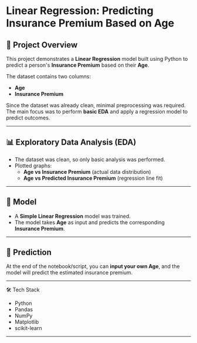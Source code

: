 # Linear Regression: Predicting Insurance Premium Based on Age

## 📌 Project Overview
This project demonstrates a **Linear Regression** model built using Python to predict a person's **Insurance Premium** based on their **Age**.  

The dataset contains two columns:  
- **Age**  
- **Insurance Premium**  

Since the dataset was already clean, minimal preprocessing was required. The main focus was to perform **basic EDA** and apply a regression model to predict outcomes.

---

## 📊 Exploratory Data Analysis (EDA)
- The dataset was clean, so only basic analysis was performed.
- Plotted graphs:
  - **Age vs Insurance Premium** (actual data distribution)
  - **Age vs Predicted Insurance Premium** (regression line fit)

---

## 🤖 Model
- A **Simple Linear Regression** model was trained.  
- The model takes **Age** as input and predicts the corresponding **Insurance Premium**.

---

## 🔮 Prediction
At the end of the notebook/script, you can **input your own Age**, and the model will predict the estimated insurance premium.

---

🛠️ Tech Stack

- Python
- Pandas
- NumPy
- Matplotlib
- scikit-learn

---
